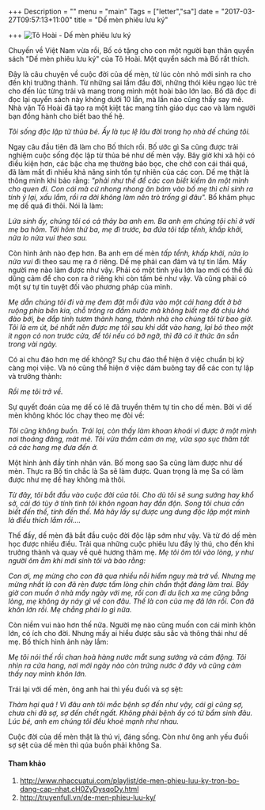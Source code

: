 +++
Description = ""
menu = "main"
Tags = ["letter","sa"]
date = "2017-03-27T09:57:13+11:00"
title = "Dế mèn phiêu lưu ký"

+++
![Tô Hoài - Dế mèn phiêu lưu ký](/img/to-hoai-de-men-phieu-luu-ky.gif)

Chuyến về Việt Nam vừa rồi, Bố có tặng cho con một người bạn thân quyển sách "Dế mèn phiêu lưu ký" của Tô Hoài. Một quyển sách mà Bố rất thích.

Đây là câu chuyện về cuộc đời của dế mèn, từ lúc còn nhỏ mới sinh ra cho đến khi trưởng thành. Từ những sai lầm đầu đời, những thói kiêu ngạo lúc trẻ cho đến lúc từng trải và mang trong mình một hoài bão lớn lao. Bố đã đọc đi đọc lại quyển sách này không dưới 10 lần, mà lần nào cũng thấy say mê. Nhà văn Tô Hoài đã tạo ra một kiệt tác mang tính giáo dục cao và làm người bạn đồng hành cho biết bao thế hệ.


_Tôi sống độc lập từ thủa bé. Ấy là tục lệ lâu đời trong họ nhà dế chúng tôi._

Ngay câu đầu tiên đã làm cho Bố thích rồi. Bố ước gì Sa cũng được trải nghiệm cuộc sống độc lập từ thủa bé như dế mèn vậy. Bây giờ khi xã hội có điều kiện hơn, các bậc cha mẹ thường bảo bọc, che chở con cái thái quá, đã làm mất đi nhiều khả năng sinh tồn tự nhiên của các con. Dế mẹ thật là thông minh khi bảo rằng: _"phải như thế để các con biết kiếm ăn một mình cho quen đi. Con cái mà cứ nhong nhong ăn bám vào bố mẹ thì chỉ sinh ra tính ỷ lại, xấu lắm, rồi ra đời không làm nên trò trống gì đâu"._ Bố khâm phục mẹ dế quá đi thôi. Nói là làm:


_Lứa sinh ấy, chúng tôi có cả thảy ba anh em. Ba anh em chúng tôi chỉ ở với mẹ ba hôm. Tới hôm thứ ba, mẹ đi trước, ba đứa tôi tấp tểnh, khấp khởi, nửa lo nửa vui theo sau._

Còn hình ảnh nào đẹp hơn. Ba anh em dế mèn _tấp tểnh, khấp khởi, nửa lo nửa vui_ đi theo sau mẹ ra ở riêng. Dế mẹ phải can đảm và tự tin lắm. Mấy người mẹ nào làm được như vậy. Phải có một tình yêu lớn lao mới có thể đủ dũng cảm để cho con ra ở riêng khi còn tấm bé như vậy. Và cũng phải có một sự tự tin tuyệt đối vào phương pháp của mình.


_Mẹ dẫn chúng tôi đi và mẹ đem đặt mỗi đứa vào một cái hang đất ở bờ ruộng phía bên kia, chỗ trông ra đầm nước mà không biết mẹ đã chịu khó đào bới, be đắp tinh tươm thành hang, thành nhà cho chúng tôi từ bao giờ. Tôi là em út, bé nhất nên được mẹ tôi sau khi dắt vào hang, lại bỏ theo một ít ngọn cỏ non trước cửa, để tôi nếu có bỡ ngỡ, thì đã có ít thức ăn sẵn trong vài ngày._

Có ai chu đáo hơn mẹ dế không? Sự chu đáo thể hiện ở việc chuẩn bị kỹ càng mọi việc. Và nó cũng thể hiện ở việc dám buông tay để các con tự lập và trưởng thành:

_Rồi mẹ tôi trở về._


Sự quyết đoán của mẹ dế có lẽ đã truyền thêm tự tin cho dế mèn. Bởi vì dế mèn không khóc lóc chạy theo mẹ đòi về:

_Tôi cũng không buồn. Trái lại, còn thấy làm khoan khoái vì được ở một mình nơi thoáng đãng, mát mẻ. Tôi vừa thầm cảm ơn mẹ, vừa sạo sục thăm tất cả các hang mẹ đưa đến ở._

Một hình ảnh đầy tính nhân văn. Bố mong sao Sa cũng làm được như dế mèn. Thực ra Bố tin chắc là Sa sẽ làm được. Quan trọng là mẹ Sa có làm được như mẹ dế hay không mà thôi.

_Từ đây, tôi bắt đầu vào cuộc đời của tôi. Cho dù tôi sẽ sung sướng hay khổ sở, cái đó tùy ở tính tình tôi khôn ngoan hay đần độn. Song tôi chưa cần biết đến thế, tính đến thế. Mà hãy lấy sự được ung dung độc lập một mình là điều thích lắm rồi...._


Thế đấy, dế mèn đã bắt đầu cuộc đời độc lập sớm như vậy. Và từ đó dế mèn học được nhiều điều. Trải qua những cuộc phiêu lưu đầy lý thú, cho đến khi trưởng thành và quay về quê hương thăm mẹ. _Mẹ tôi ôm tôi vào lòng, y như người ôm ẵm khi mới sinh tôi và bảo rằng:_

_Con ơi, mẹ mừng cho con đã qua nhiều nỗi hiểm nguy mà trở về. Nhưng mẹ mừng nhất là con đã rèn được tấm lòng chín chắn thật đáng làm trai. Bây giờ con muốn ở nhà mấy ngày với mẹ, rồi con đi du lịch xa mẹ cũng bằng lòng, mẹ không áy náy gì về con đâu. Thế là con của mẹ đã lớn rồi. Con đã khôn lớn rồi. Mẹ chẳng phải lo gì nữa._


Còn niềm vui nào hơn thế nữa. Người mẹ nào cũng muốn con cái mình khôn lớn, có ích cho đời. Nhưng mấy ai hiểu được sâu sắc và thông thái như dế mẹ. Bố thích hình ảnh này lắm:

_Mẹ tôi nói thế rồi chan hoà hàng nước mắt sung sướng và cảm động. Tôi nhìn ra cửa hang, nơi mới ngày nào còn trứng nước ở đây và cũng cảm thấy nay mình khôn lớn._

Trái lại với dế mèn, ông anh hai thì yếu đuối và sợ sệt:

_Thảm hại quá ! Vì đâu anh tôi mắc bệnh sợ đến như vậy, cái gì cũng sợ, chưa chi đã sợ, sợ đến chết ngất. Không phải bệnh ấy có từ bẩm sinh đâu. Lúc bé, anh em chúng tôi đều khoẻ mạnh như nhau._


Cuộc đời của dế mèn thật là thú vị, đáng sống. Còn như ông anh yếu đuối sợ sệt của dế mèn thì qúa buồn phải không Sa.



#### Tham khảo

1. http://www.nhaccuatui.com/playlist/de-men-phieu-luu-ky-tron-bo-dang-cap-nhat.cH0ZyDysqoDy.html
2. http://truyenfull.vn/de-men-phieu-luu-ky/